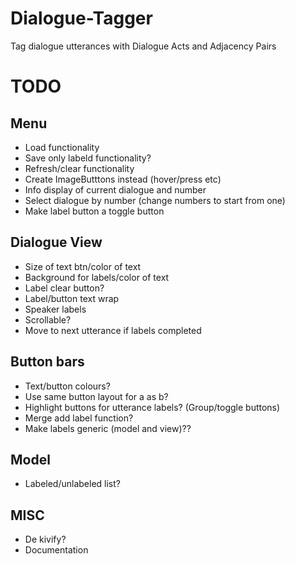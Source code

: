 # Dialogue-Tagger
Tag dialogue utterances with Dialogue Acts and Adjacency Pairs

# TODO
## Menu
- Load functionality
- Save only labeld functionality?
- Refresh/clear functionality
- Create ImageButttons instead (hover/press etc)
- Info display of current dialogue and number
- Select dialogue by number (change numbers to start from one)
- Make label button a toggle button 

## Dialogue View
- Size of text btn/color of text 
- Background for labels/color of text
- Label clear button?
- Label/button text wrap
- Speaker labels
- Scrollable?
- Move to next utterance if labels completed

## Button bars
- Text/button colours?
- Use same button layout for a as b?
- Highlight buttons for utterance labels? (Group/toggle buttons)
- Merge add label function?
- Make labels generic (model and view)??

## Model
- Labeled/unlabeled list?

## MISC
- De kivify?
- Documentation
